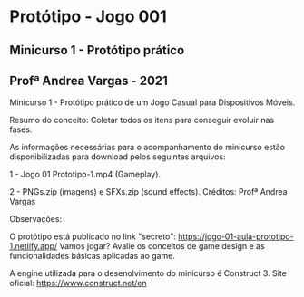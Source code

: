 # Protótipo - Jogo 001
## Minicurso 1 - Protótipo prático 
## Profª Andrea Vargas - 2021

Minicurso 1 - Protótipo prático de um Jogo Casual para Dispositivos Móveis.  

Resumo do conceito: Coletar todos os itens para conseguir evoluir nas fases.  

As informações necessárias para o acompanhamento do minicurso estão disponibilizadas para download pelos seguintes arquivos: 

1 - Jogo 01 Prototipo-1.mp4 (Gameplay).

2 - PNGs.zip (imagens) e SFXs.zip (sound effects). Créditos: Profª Andrea Vargas 

Observações: 

O protótipo está publicado no link "secreto": https://jogo-01-aula-prototipo-1.netlify.app/ Vamos jogar? 
Avalie os conceitos de game design e as funcionalidades básicas aplicadas ao game.

A engine utilizada para o desenolvimento do minicurso é Construct 3. Site oficial: https://www.construct.net/en


